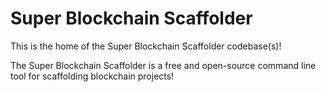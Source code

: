# Super Blockchain Scaffolder

This is the home of the Super Blockchain Scaffolder codebase(s)!

The Super Blockchain Scaffolder is a free and open-source command line tool for scaffolding blockchain projects!
